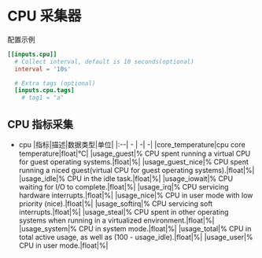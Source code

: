 # CPU 采集器

配置示例

```toml
[[inputs.cpu]]
  # Collect interval, default is 10 seconds(optional)
  interval = '10s'

  # Extra tags (optional)
  [inputs.cpu.tags]
    # tag1 = "a"
```

## CPU 指标采集

* cpu
    |指标|描述|数据类型|单位|
    |:--| - | -| -|
    |core_temperature|cpu core temperature|float|°C|
    |usage_guest|% CPU spent running a virtual CPU for guest operating systems.|float|%|
    |usage_guest_nice|% CPU spent running a niced guest(virtual CPU for guest operating systems).|float|%|
    |usage_idle|% CPU in the idle task.|float|%|
    |usage_iowait|% CPU waiting for I/O to complete.|float|%|
    |usage_irq|% CPU servicing hardware interrupts.|float|%|
    |usage_nice|% CPU in user mode with low priority (nice).|float|%|
    |usage_softirq|% CPU servicing soft interrupts.|float|%|
    |usage_steal|% CPU spent in other operating systems when running in a virtualized environment.|float|%|
    |usage_system|% CPU in system mode.|float|%|
    |usage_total|% CPU in total active usage, as well as (100 - usage_idle).|float|%|
    |usage_user|% CPU in user mode.|float|%|
